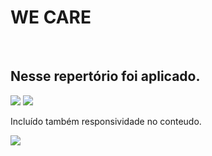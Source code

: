 <h1> WE CARE</h1>
<br>
<h2>Nesse repertório foi aplicado.</h2>
<img src="https://img.shields.io/badge/HTML5-E34F26?style=for-the-badge&logo=html5&logoColor=white"/>
<img src="https://img.shields.io/badge/CSS3-1572B6?style=for-the-badge&logo=css3&logoColor=white"/>
<p>Incluído também responsividade no conteudo.</p>
<img src="https://github.com/RicardodeOliveiraAlecrim/WE-CARE/assets/134964500/9a9291e3-b0c5-4929-bf6f-0e8c26c6fd3f"/>
